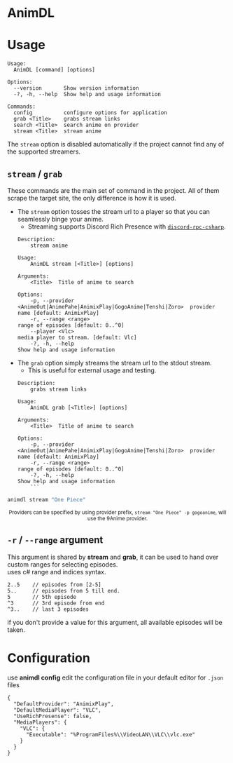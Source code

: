 # AnimDL

# Usage
```
Usage:
  AnimDL [command] [options]

Options:
  --version       Show version information
  -?, -h, --help  Show help and usage information

Commands:
  config          configure options for application
  grab <Title>    grabs stream links
  search <Title>  search anime on provider
  stream <Title>  stream anime
```

The `stream` option is disabled automatically if the project cannot find any of the supported streamers.

## `stream` / `grab`

These commands are the main set of command in the project. All of them scrape the target site, the only difference is how it is used.

- The `stream` option tosses the stream url to a player so that you can seamlessly binge your anime.
    - Streaming supports Discord Rich Presence with [`discord-rpc-csharp`](https://github.com/Lachee/discord-rpc-csharp).
    ```
    Description:
        stream anime

    Usage:
        AnimDL stream [<Title>] [options]

    Arguments:
        <Title>  Title of anime to search

    Options:
        -p, --provider <AnimeOut|AnimePahe|AnimixPlay|GogoAnime|Tenshi|Zoro>  provider name [default: AnimixPlay]
        -r, --range <range>                                                   range of episodes [default: 0..^0]
        --player <Vlc>                                                        media player to stream. [default: Vlc]
        -?, -h, --help                                                        Show help and usage information
    ```
- The `grab` option simply streams the stream url to the stdout stream.
    - This is useful for external usage and testing.
    ```
    Description:
        grabs stream links

    Usage:
        AnimDL grab [<Title>] [options]

    Arguments:
        <Title>  Title of anime to search

    Options:
        -p, --provider <AnimeOut|AnimePahe|AnimixPlay|GogoAnime|Tenshi|Zoro>  provider name [default: AnimixPlay]
        -r, --range <range>                                                   range of episodes [default: 0..^0]
        -?, -h, --help                                                        Show help and usage information
        ```

```sh
animdl stream "One Piece" 
```
<p align="center">
<sub>
Providers can be specified by using provider prefix, <code>stream "One Piece" -p gogoanime</code>, will use the 9Anime provider.
</sub></p>

## `-r` / `--range` argument
This argument is shared by **stream** and **grab**, it can be used to hand over custom ranges for selecting episodes.<br/>
uses c# range and indices syntax.
```
2..5    // episodes from [2-5]
5..     // episodes from 5 till end.
5       // 5th episode
^3      // 3rd episode from end
^3..    // last 3 episodes
```
if you don't provide a value for this argument, all available episodes will be taken.

# Configuration
use **animdl config** edit the configuration file in your default editor for `.json` files
```
{
  "DefaultProvider": "AnimixPlay",
  "DefaultMediaPlayer": "VLC",
  "UseRichPresense": false,
  "MediaPlayers": {
    "VLC": {
      "Executable": "%ProgramFiles%\\VideoLAN\\VLC\\vlc.exe"
    }
  }
}
```
